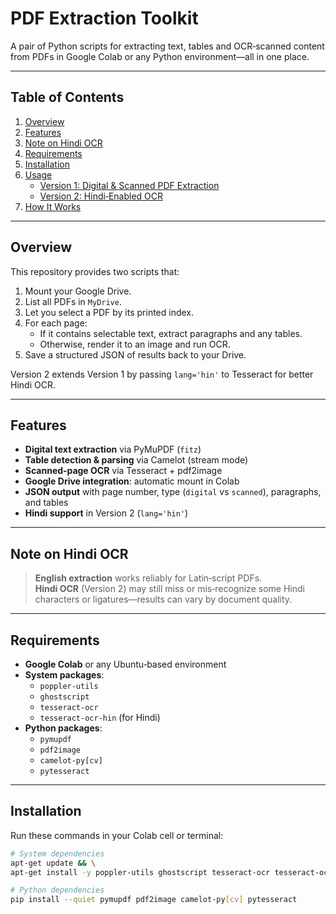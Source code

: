 # PDF Extraction Toolkit

A pair of Python scripts for extracting text, tables and OCR‑scanned content from PDFs in Google Colab or any Python environment—all in one place.

---

## Table of Contents

1. [Overview](#overview)  
2. [Features](#features)  
3. [Note on Hindi OCR](#note-on-hindi-ocr)  
4. [Requirements](#requirements)  
5. [Installation](#installation)  
6. [Usage](#usage)  
   - [Version 1: Digital & Scanned PDF Extraction](#version-1-digital--scanned-pdf-extraction)  
   - [Version 2: Hindi‑Enabled OCR](#version-2-hindi‑enabled-ocr)  
7. [How It Works](#how-it-works)  

---

## Overview

This repository provides two scripts that:

1. Mount your Google Drive.  
2. List all PDFs in `MyDrive`.  
3. Let you select a PDF by its printed index.  
4. For each page:
   - If it contains selectable text, extract paragraphs and any tables.  
   - Otherwise, render it to an image and run OCR.  
5. Save a structured JSON of results back to your Drive.

Version 2 extends Version 1 by passing `lang='hin'` to Tesseract for better Hindi OCR.

---

## Features

- **Digital text extraction** via PyMuPDF (`fitz`)  
- **Table detection & parsing** via Camelot (stream mode)  
- **Scanned‑page OCR** via Tesseract + pdf2image  
- **Google Drive integration**: automatic mount in Colab  
- **JSON output** with page number, type (`digital` vs `scanned`), paragraphs, and tables  
- **Hindi support** in Version 2 (`lang='hin'`)

---

## Note on Hindi OCR

> **English extraction** works reliably for Latin‑script PDFs.  
> **Hindi OCR** (Version 2) may still miss or mis‑recognize some Hindi characters or ligatures—results can vary by document quality.

---

## Requirements

- **Google Colab** or any Ubuntu‑based environment  
- **System packages**:
  - `poppler-utils`
  - `ghostscript`
  - `tesseract-ocr`
  - `tesseract-ocr-hin` (for Hindi)
- **Python packages**:
  - `pymupdf`
  - `pdf2image`
  - `camelot-py[cv]`
  - `pytesseract`

---

## Installation

Run these commands in your Colab cell or terminal:

```bash
# System dependencies
apt-get update && \
apt-get install -y poppler-utils ghostscript tesseract-ocr tesseract-ocr-hin

# Python dependencies
pip install --quiet pymupdf pdf2image camelot-py[cv] pytesseract
